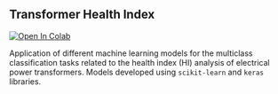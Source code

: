 ## Transformer Health Index

[![Open In Colab](https://colab.research.google.com/assets/colab-badge.svg)](https://colab.research.google.com/github/googlecolab/colabtools/blob/master/notebooks/colab-github-demo.ipynb)

Application of different machine learning models for the multiclass classification tasks related to the health index (HI) analysis of electrical power transformers. Models developed using `scikit-learn` and `keras` libraries.
